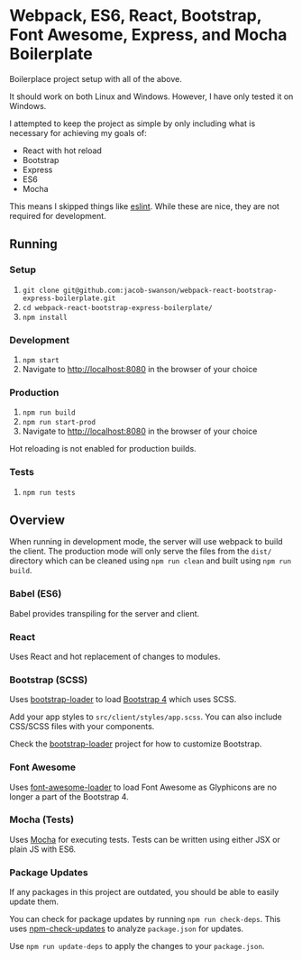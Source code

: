 # Webpack, ES6, React, Bootstrap, Font Awesome, Express, and Mocha Boilerplate
Boilerplace project setup with all of the above.

It should work on both Linux and Windows. However, I have only tested it on Windows.

I attempted to keep the project as simple by only including what is necessary for achieving my goals of:
* React with hot reload
* Bootstrap
* Express
* ES6
* Mocha

This means I skipped things like [eslint](http://eslint.org).
While these are nice, they are not required for development.

## Running

### Setup
1. `git clone git@github.com:jacob-swanson/webpack-react-bootstrap-express-boilerplate.git`
2. `cd webpack-react-bootstrap-express-boilerplate/`
3. `npm install`


### Development
1. `npm start`
2. Navigate to [http://localhost:8080](http://localhost:8080) in the browser of your choice

### Production
1. `npm run build`
2. `npm run start-prod`
3. Navigate to [http://localhost:8080](http://localhost:8080) in the browser of your choice

Hot reloading is not enabled for production builds.

### Tests
1. `npm run tests`

## Overview
When running in development mode, the server will use webpack to build the client.
The production mode will only serve the files from the `dist/` directory which can be cleaned using `npm run clean` and built using `npm run build`.

### Babel (ES6)
Babel provides transpiling for the server and client.

### React
Uses React and hot replacement of changes to modules.

### Bootstrap (SCSS)
Uses [bootstrap-loader](https://github.com/shakacode/bootstrap-loader) to load [Bootstrap 4](https://v4-alpha.getbootstrap.com) which uses SCSS. 

Add your app styles to `src/client/styles/app.scss`.
You can also include CSS/SCSS files with your components.

Check the [bootstrap-loader](https://github.com/shakacode/bootstrap-loader) project for how to customize Bootstrap.

### Font Awesome
Uses [font-awesome-loader](https://github.com/shakacode/font-awesome-loader) to load Font Awesome as Glyphicons are no longer a part of the Bootstrap 4.

### Mocha (Tests)
Uses [Mocha](https://mochajs.org/) for executing tests.
Tests can be written using either JSX or plain JS with ES6.

### Package Updates
If any packages in this project are outdated, you should be able to easily update them.

You can check for package updates by running `npm run check-deps`. 
This uses [npm-check-updates](https://github.com/tjunnone/npm-check-updates) to analyze `package.json` for updates.

Use `npm run update-deps` to apply the changes to your `package.json`.
